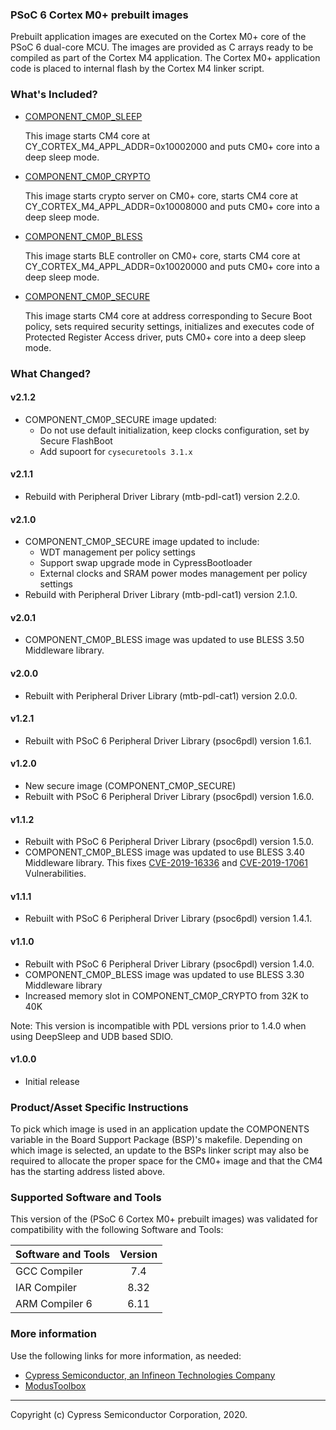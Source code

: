 ### PSoC 6 Cortex M0+ prebuilt images
Prebuilt application images are executed on the Cortex M0+ core of the PSoC 6 dual-core MCU. The images are provided as C arrays ready to be compiled as part of the Cortex M4 application. The Cortex M0+ application code is placed to internal flash by the Cortex M4 linker script.

### What's Included?
* [COMPONENT_CM0P_SLEEP](./COMPONENT_CM0P_SLEEP/README.md)

    This image starts CM4 core at CY_CORTEX_M4_APPL_ADDR=0x10002000
    and puts CM0+ core into a deep sleep mode.

* [COMPONENT_CM0P_CRYPTO](./COMPONENT_CM0P_CRYPTO/README.md)

    This image starts crypto server on CM0+ core,
    starts CM4 core at CY_CORTEX_M4_APPL_ADDR=0x10008000
    and puts CM0+ core into a deep sleep mode.

* [COMPONENT_CM0P_BLESS](./COMPONENT_CM0P_BLESS/README.md)

    This image starts BLE controller on CM0+ core,
    starts CM4 core at CY_CORTEX_M4_APPL_ADDR=0x10020000
    and puts CM0+ core into a deep sleep mode.

* [COMPONENT_CM0P_SECURE](./COMPONENT_CM0P_SECURE/README.md)

    This image starts CM4 core at address corresponding
    to Secure Boot policy, sets required security settings,
    initializes and executes code of Protected Register Access
    driver, puts CM0+ core into a deep sleep mode.

### What Changed?

#### v2.1.2
* COMPONENT_CM0P_SECURE image updated:
  * Do not use default initialization, keep clocks configuration, set by Secure FlashBoot
  * Add supoort for `cysecuretools 3.1.x`
#### v2.1.1
* Rebuild with Peripheral Driver Library (mtb-pdl-cat1) version 2.2.0.
#### v2.1.0
* COMPONENT_CM0P_SECURE image updated to include:
  * WDT management per policy settings
  * Support swap upgrade mode in CypressBootloader
  * External clocks and SRAM power modes management per policy settings
* Rebuild with Peripheral Driver Library (mtb-pdl-cat1) version 2.1.0.
#### v2.0.1
* COMPONENT_CM0P_BLESS image was updated to use BLESS 3.50 Middleware library.
#### v2.0.0
* Rebuilt with Peripheral Driver Library (mtb-pdl-cat1) version 2.0.0.
#### v1.2.1
* Rebuilt with PSoC 6 Peripheral Driver Library (psoc6pdl) version 1.6.1.
#### v1.2.0
* New secure image (COMPONENT_CM0P_SECURE)
* Rebuilt with PSoC 6 Peripheral Driver Library (psoc6pdl) version 1.6.0.
#### v1.1.2
* Rebuilt with PSoC 6 Peripheral Driver Library (psoc6pdl) version 1.5.0.
* COMPONENT_CM0P_BLESS image was updated to use BLESS 3.40 Middleware library. This fixes [CVE-2019-16336](https://cve.mitre.org/cgi-bin/cvename.cgi?name=CVE-2019-16336) and [CVE-2019-17061](https://cve.mitre.org/cgi-bin/cvename.cgi?name=CVE-2019-17061) Vulnerabilities.
#### v1.1.1
* Rebuilt with PSoC 6 Peripheral Driver Library (psoc6pdl) version 1.4.1.
#### v1.1.0
* Rebuilt with PSoC 6 Peripheral Driver Library (psoc6pdl) version 1.4.0.
* COMPONENT_CM0P_BLESS image was updated to use BLESS 3.30 Middleware library
* Increased memory slot in COMPONENT_CM0P_CRYPTO from 32K to 40K

Note: This version is incompatible with PDL versions prior to 1.4.0 when using DeepSleep and UDB based SDIO.
#### v1.0.0
* Initial release

### Product/Asset Specific Instructions
To pick which image is used in an application update the COMPONENTS variable in the Board Support Package (BSP)'s makefile. Depending on which image is selected, an update to the BSPs linker script may also be required to allocate the proper space for the CM0+ image and that the CM4 has the starting address listed above.

### Supported Software and Tools
This version of the (PSoC 6 Cortex M0+ prebuilt images) was validated for compatibility with the following Software and Tools:

| Software and Tools                        | Version |
| :---                                      | :----:  |
| GCC Compiler                              | 7.4     |
| IAR Compiler                              | 8.32    |
| ARM Compiler 6                            | 6.11    |

### More information
Use the following links for more information, as needed:
* [Cypress Semiconductor, an Infineon Technologies Company](http://www.cypress.com)
* [ModusToolbox](https://www.cypress.com/products/modustoolbox-software-environment)

---
Copyright (c) Cypress Semiconductor Corporation, 2020.